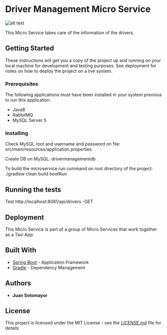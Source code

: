 # Driver Management Micro Service
![alt text](https://travis-ci.org/AITestingOrg/drivermanagement.svg?branch=master "Build Status")

This Micro Service takes care of the information of the drivers.

## Getting Started

These instructions will get you a copy of the project up and running on your local machine for development and testing purposes. See deployment for notes on how to deploy the project on a live system.

### Prerequisites

The following applications must have been installed in your system previous to run this application.

 - Java8
 - RabbitMQ
 - MySQL Server 5
 
### Installing

Check MySQL root and username and password on file:
   src/main/resources/application.properties
   
Create DB on MySQL:
   drivermanagementdb

To build the microservice run command on root directory of the project:
   ./gradlew clean build bootRun
   

## Running the tests

Test http://localhost:8081/api/drivers -GET

## Deployment

This Micro Service is part of a group of Micro Services that work together as a Taxi App

## Built With

* [Spring Boot](https://spring.io/docs) - Application Framework
* [Gradle](https://docs.gradle.org/4.2/release-notes.html) - Dependency Management

## Authors

* **Juan Sotomayor**

## License

This project is licensed under the MIT License - see the [LICENSE.md](LICENSE.md) file for details



